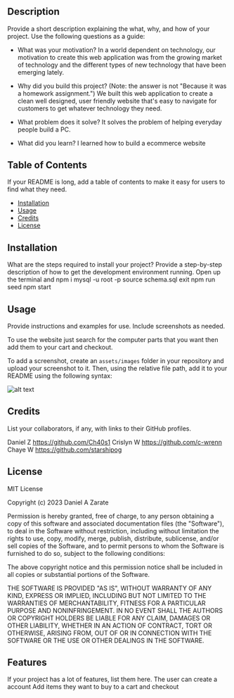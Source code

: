 # <CyberMart>

## Description

Provide a short description explaining the what, why, and how of your project. Use the following questions as a guide:

- What was your motivation?
In a world dependent on technology, our motivation to create this web application was from the growing market of technology and the different types of new technology that have been emerging lately.

- Why did you build this project? (Note: the answer is not "Because it was a homework assignment.")
We built this web application to create a clean well designed, user friendly website that's easy to navigate for customers to get whatever technology they need. 

- What problem does it solve?
It solves the problem of helping everyday people build a PC.

- What did you learn?
I learned how to build a ecommerce website

## Table of Contents

If your README is long, add a table of contents to make it easy for users to find what they need.

- [Installation](#installation)
- [Usage](#usage)
- [Credits](#credits)
- [License](#license)

## Installation

What are the steps required to install your project? Provide a step-by-step description of how to get the development environment running.
Open up the terminal and npm i
mysql -u root -p 
source schema.sql
exit
npm run seed
npm start

## Usage

Provide instructions and examples for use. Include screenshots as needed.

To use the website just search for the computer parts that you want then add them to your cart and checkout.


To add a screenshot, create an `assets/images` folder in your repository and upload your screenshot to it. Then, using the relative file path, add it to your README using the following syntax:

![alt text](assets/images/screenshot.png)

## Credits

List your collaborators, if any, with links to their GitHub profiles.

Daniel Z https://github.com/Ch40s1
Crislyn W https://github.com/c-wrenn
Chaye W https://github.com/starshipog


## License

MIT License

Copyright (c) 2023 Daniel A Zarate 

Permission is hereby granted, free of charge, to any person obtaining a copy
of this software and associated documentation files (the "Software"), to deal
in the Software without restriction, including without limitation the rights
to use, copy, modify, merge, publish, distribute, sublicense, and/or sell
copies of the Software, and to permit persons to whom the Software is
furnished to do so, subject to the following conditions:

The above copyright notice and this permission notice shall be included in all
copies or substantial portions of the Software.

THE SOFTWARE IS PROVIDED "AS IS", WITHOUT WARRANTY OF ANY KIND, EXPRESS OR
IMPLIED, INCLUDING BUT NOT LIMITED TO THE WARRANTIES OF MERCHANTABILITY,
FITNESS FOR A PARTICULAR PURPOSE AND NONINFRINGEMENT. IN NO EVENT SHALL THE
AUTHORS OR COPYRIGHT HOLDERS BE LIABLE FOR ANY CLAIM, DAMAGES OR OTHER
LIABILITY, WHETHER IN AN ACTION OF CONTRACT, TORT OR OTHERWISE, ARISING FROM,
OUT OF OR IN CONNECTION WITH THE SOFTWARE OR THE USE OR OTHER DEALINGS IN THE
SOFTWARE.

## Features

If your project has a lot of features, list them here.
The user can create a account 
Add items they want to buy to a cart and checkout